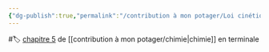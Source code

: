 ```yaml
---
{"dg-publish":true,"permalink":"/contribution à mon potager/Loi cinétique d’une transformation chimique et modélisation microscopique/"}
---
```


#🏷️ 
[chapitre 5](https://www.libmanuels.fr/reader/9791035813819/n/112) de [[contribution à mon potager/chimie\|chimie]] en terminale
